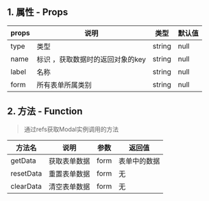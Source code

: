 ## 1. 属性 - Props

| props        | 说明           | 类型         |   默认值       |
| ------------ | ------------- | ------------ | ------------  |
| type        | 类型           | string       | null         |
| name     | 标识 ，获取数据时的返回对象的key       | string       | null    |
|  label    | 名称 | string | null  |
| form     | 所有表单所属类别 | string | null  |

## 2. 方法 - Function

> 通过refs获取Modal实例调用的方法

| 方法名        |   说明    | 参数          | 返回值         |
| ------------ | ------------- | ------------- | ------------ |
| getData    |   获取表单数据    | form           | 表单中的数据       |
| resetData   |  重置表单数据    | form        | 无      | 
| clearData   |  清空表单数据    | form        | 无      | 
